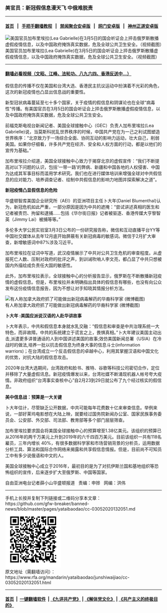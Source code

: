 ### 美官员：新冠假信息漫天飞   中俄难脱责
------------------------

#### [首页](https://github.com/gfw-breaker/banned-news/blob/master/README.md) &nbsp;&nbsp;|&nbsp;&nbsp; [手把手翻墙教程](https://github.com/gfw-breaker/guides/wiki) &nbsp;&nbsp;|&nbsp;&nbsp; [禁闻聚合安卓版](https://github.com/gfw-breaker/bn-android) &nbsp;&nbsp;|&nbsp;&nbsp; [网门安卓版](https://github.com/oGate2/oGate) &nbsp;&nbsp;|&nbsp;&nbsp; [神州正道安卓版](https://github.com/SzzdOgate/update) 



<div id="headerimg">
 <img alt="美国官员加布里埃拉(Lea Gabrielle)在3月5日的国会听证会上抨击俄罗斯散播虚假疫情信息，以及中国政府掩饰真实数据，危及全球公共卫生安全。（视频截图）" src="https://www.rfa.org/mandarin/yataibaodao/junshiwaijiao/cc-03052020132051.html/0305f.jpg/@@images/fd1e5e81-23c4-4ed4-989d-29b0fb19d111.png" title="美国官员加布里埃拉(Lea Gabrielle)在3月5日的国会听证会上抨击俄罗斯散播虚假疫情信息，以及中国政府掩饰真实数据，危及全球公共卫生安全。（视频截图）"/>
 <div id="headerimgcontents">
  <div id="headerimgcaption">
   <span>
    美国官员加布里埃拉(Lea Gabrielle)在3月5日的国会听证会上抨击俄罗斯散播虚假疫情信息，以及中国政府掩饰真实数据，危及全球公共卫生安全。（视频截图）
   </span>
   <!-- zoomattribute -->
  </div>
  <!-- headerimgcaption -->
 </div>
 <!-- headerimagecontents -->
</div>

<hr/>


#### [翻墙必看视频（文昭、江峰、法轮功、八九六四、香港反送中...）](https://github.com/gfw-breaker/banned-news/blob/master/pages/link3.md)

<div id="storytext">
 <div>
  <div class="slot_header">
  </div>
 </div>
 <p>
  假信息的传播不仅在美国和台湾大选、香港民主抗议运动中扮演着不光彩的角色，这次的新冠疫情也凸显出信息战的重要性。
 </p>
 <p>
  新型冠状病毒蔓延至七十多个国家，关于疫情的假信息和阴谋论也在全球“病毒性”传播。有美国官员在3月5日的国会听证会上抨击俄罗斯散播虚假疫情信息，以及中国政府掩饰真实数据，危及全球公共卫生安全。
 </p>
 <p>
  前福克斯电视台新闻记者、美国全球接触中心（GEC）负责人加布里埃拉(Lea Gabrielle)说，当莫斯科扰乱世界秩序的时候，中国共产党在为一己之利试图塑造世界秩序：“北京致力于一场综合全面、协同互动的影响力运动，壮大自己，削弱美国。如果你仔细看，许多共产党在经济、安全和人权方面的行动，都是以他们的宣传为基础。”
 </p>
 <p>
  加布里埃拉介绍道，美国全球接触中心致力于揭穿北京的虚假宣传：“我们不断提高对以下问题的认识，包括‘一带一路’的弊病、新疆和中国各地的人权侵害、中国为达成其军事目标而滥用学术研究。我们也在进行媒体培训来增强全球对中共假信息的应对能力、培养调查记者、绘制中共假信息的影响力地图并探索解决之道”。
 </p>
 <p>
 </p>
 <p>
 </p>
 <p>
  <b>
   新冠疫情凸显假信息的危险
  </b>
  <b>
  </b>
 </p>
 <p>
  <b>
  </b>
 </p>
 <p>
  华盛顿智库美国企业研究所（AEI）的亚洲项目主任卜大年(Daniel Blumenthal)认为，新冠危机如此严重，一部分原因是因为中共的遮掩：“尝试讲述真相的医生和记者被责罚、拘留和逮捕……包括《华尔街日报》记者被驱逐、香港传媒大亨黎智英（Jimmy Lai）被捕等等。”
 </p>
 <p>
  多伦多大学公民实验室3月3日公布的一份研究报告称，微信和互动直播平台YY等中国社交媒体从去年12月底开始屏蔽有关新冠病毒的敏感词。微信于2月扩大审查，新增敏感词中87%涉及习近平。
 </p>
 <p>
  加布里埃拉在证词中写道，武汉疫情展示了中共对公共卫生危机的审查程度。从虚报死亡人数、压制对政府的批评之声，到训诫吹哨人李文亮，都凸显了中共只想被国内外描绘成负责任大国的敏感性。
 </p>
 <p>
  此外，加布里埃拉表示，全球接触中心的分析报告显示，俄罗斯在不断散播新冠疫情的虚假信息。但是，布里埃拉并未明确指出具体的假信息有哪些，也没有向公众发布这份疫情信息报告，因为不想让对手知晓其情报分析方法。
 </p>
 <p>
  <div class="image-inline captioned" style="width:680px;">
   <div style="width:680px;">
    <img alt="有人称加拿大政府抓了可能做出新冠病毒解药的华裔科学家 (微博截图)" src="https://www.rfa.org/mandarin/yataibaodao/junshiwaijiao/cc-03052020132051.html/Virus2.jpg" title="有人称加拿大政府抓了可能做出新冠病毒解药的华裔科学家 (微博截图)"/>
   </div>
   <div class="image-caption">
    <span style="width:680px;">
     有人称加拿大政府抓了可能做出新冠病毒解药的华裔科学家 (微博截图)
    </span>
    <span class="copyright">
    </span>
   </div>
  </div>
 </p>
 <p>
  <b>
  </b>
 </p>
 <p>
  <b>
   卜大年
  </b>
  <b>
   :美国应派说汉语的人赴华讲故事
  </b>
 </p>
 <p>
  <b>
  </b>
 </p>
 <p>
  卜大年表示，中共和假信息本身就水乳交融：“假信息和审查是中共治理系统一大特色，而非故障。中共的系统建立于谎言之上，畏惧真相。”卜大年建议美国主动出击,派遣更多讲普通话的人到中国讲述美国的故事;效仿美国新闻总署（USIA）在冷战时的做法,培养一批以抗击假信息为终身大事的信息斗士(information warriors)；在台湾成立一个反击假信息的卓越中心，利用其掌握汉语和中国文化的优势，对抗大陆的假信息攻击。
 </p>
 <p>
  2020年台湾大选期间，台湾政府和脸书、推特、谷歌等科技公司密切合作，定位并移除了大量虚假讯息。新冠疫情爆发以来，台湾社媒不断涌现机器人帐号夸大疫情。非政府组织“台湾事实查核中心”自2月23到29日就公布了九个经过核实的假信息。
 </p>
 <p>
  <b>
   美中信息战：预算是一大关键
  </b>
  <b>
  </b>
 </p>
 <p>
  <b>
  </b>
 </p>
 <p>
  卜大年估计，尽管缺乏公开数据，中共可能每年花费数十亿来审查信息。举例来说，一部好莱坞电影想在大陆上映，就要经过国务院新闻办公室、国家民族事务委员会、公安部、外交部、司法部、教育部等多个部门层层筛查。
 </p>
 <p>
  加布里埃拉要求国会将美国全球接触中心的预算增至1.38亿美元。该组织的预算已从2016年的两千万美元上升到2019年的六千四百万美元。目前该组织一共有118名雇员，三年内增长 40%，有很多数据科学家和市场营销背景的分析员，运用数据分析工具、算法和国际合作网络来揭露和共享假信息情报。但是，目前尚不可知员工中有多少说俄语和中文的人。
 </p>
 <p>
  美国全球接触中心成立于2016年，最初目的是为了对抗伊斯兰国和基地组织等恐怖组织的宣传，后来逐步扩大至俄罗斯、中国等国家。
 </p>
 <p>
 </p>
 <p>
  自由亚洲电台记者薛小山华盛顿报道   责编：申铧   网编：洪伟
 </p>
</div>

<hr/>
手机上长按并复制下列链接或二维码分享本文章：<br/>
https://github.com/gfw-breaker/banned-news/blob/master/pages/yataibaodao/cc-03052020132051.md <br/>
<a href='https://github.com/gfw-breaker/banned-news/blob/master/pages/yataibaodao/cc-03052020132051.md'><img src='https://github.com/gfw-breaker/banned-news/blob/master/pages/yataibaodao/cc-03052020132051.md.png'/></a> <br/>
原文地址（需翻墙访问）：https://www.rfa.org/mandarin/yataibaodao/junshiwaijiao/cc-03052020132051.html


------------------------
#### [首页](https://github.com/gfw-breaker/banned-news/blob/master/README.md) &nbsp;|&nbsp; [一键翻墙软件](https://github.com/gfw-breaker/nogfw/blob/master/README.md) &nbsp;| [《九评共产党》](https://github.com/gfw-breaker/9ping.md/blob/master/README.md#九评之一评共产党是什么) | [《解体党文化》](https://github.com/gfw-breaker/jtdwh.md/blob/master/README.md) | [《共产主义的终极目的》](https://github.com/gfw-breaker/gczydzjmd.md/blob/master/README.md)


<img src='http://gfw-breaker.win/banned-news/pages/yataibaodao/cc-03052020132051.md' width='0px' height='0px'/>
